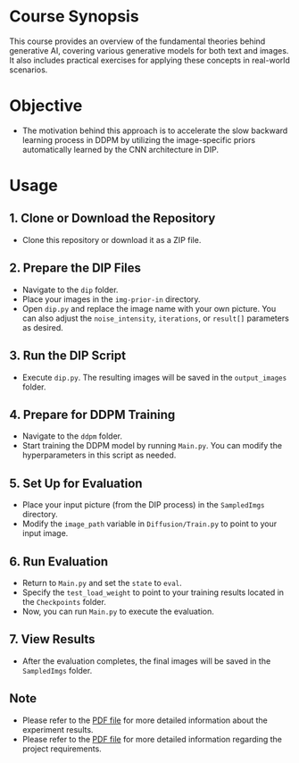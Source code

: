 # Course Synopsis

This course provides an overview of the fundamental theories behind generative AI, covering various generative models for both text and images. It also includes practical exercises for applying these concepts in real-world scenarios.

# Objective
- The motivation behind this approach is to accelerate the slow backward learning process in DDPM by utilizing the image-specific priors automatically learned by the CNN architecture in DIP.

# Usage

## 1. Clone or Download the Repository
- Clone this repository or download it as a ZIP file.

## 2. Prepare the DIP Files
- Navigate to the `dip` folder.
- Place your images in the `img-prior-in` directory.
- Open `dip.py` and replace the image name with your own picture. You can also adjust the `noise_intensity`, `iterations`, or `result[]` parameters as desired.

## 3. Run the DIP Script
- Execute `dip.py`. The resulting images will be saved in the `output_images` folder.

## 4. Prepare for DDPM Training
- Navigate to the `ddpm` folder.
- Start training the DDPM model by running `Main.py`. You can modify the hyperparameters in this script as needed.

## 5. Set Up for Evaluation
- Place your input picture (from the DIP process) in the `SampledImgs` directory.
- Modify the `image_path` variable in `Diffusion/Train.py` to point to your input image.

## 6. Run Evaluation
- Return to `Main.py` and set the `state` to `eval`.
- Specify the `test_load_weight` to point to your training results located in the `Checkpoints` folder.
- Now, you can run `Main.py` to execute the evaluation.

## 7. View Results
- After the evaluation completes, the final images will be saved in the `SampledImgs` folder.

## **Note**
- Please refer to the [PDF file](https://github.com/Iane14093051/GAI_project4/blob/main/E14093051_GAI_Project4.pdf) for more detailed information about the experiment results.
- Please refer to the [PDF file](https://github.com/Iane14093051/GAI_project4/blob/main/GenAI_assignment_visual_signal.pdf) for more detailed information regarding the project requirements.
